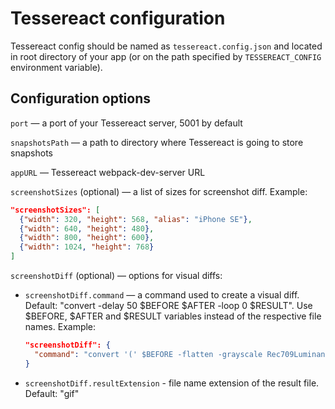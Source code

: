 # Tessereact configuration

Tessereact config should be named as `tessereact.config.json` and located in root directory of your app
(or on the path specified by `TESSEREACT_CONFIG` environment variable).

## Configuration options

`port` — a port of your Tessereact server, 5001 by default

`snapshotsPath` — a path to directory where Tessereact is going to store snapshots

`appURL` — Tessereact webpack-dev-server URL

`screenshotSizes` (optional) — a list of sizes for screenshot diff.
  Example:
  ```json
  "screenshotSizes": [
    {"width": 320, "height": 568, "alias": "iPhone SE"},
    {"width": 640, "height": 480},
    {"width": 800, "height": 600},
    {"width": 1024, "height": 768}
  ]
  ```

`screenshotDiff` (optional) — options for visual diffs:

- `screenshotDiff.command` — a command used to create a visual diff.
    Default: "convert -delay 50 $BEFORE $AFTER -loop 0 $RESULT".
    Use $BEFORE, $AFTER and $RESULT variables instead of the respective file names.
    Example:
    ```json
    "screenshotDiff": {
      "command": "convert '(' $BEFORE -flatten -grayscale Rec709Luminance ')' '(' $AFTER -flatten -grayscale Rec709Luminance ')' '(' -clone 0-1 -compose darken -composite ')' -channel RGB -combine $RESULT"
    }
    ```  

- `screenshotDiff.resultExtension` - file name extension of the result file. Default: "gif"
